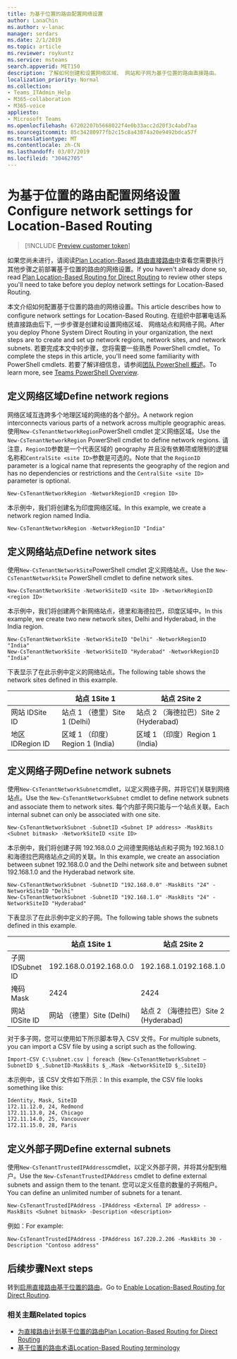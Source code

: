 ```yaml
---
title: 为基于位置的路由配置网络设置
author: LanaChin
ms.author: v-lanac
manager: serdars
ms.date: 2/1/2019
ms.topic: article
ms.reviewer: roykuntz
ms.service: msteams
search.appverid: MET150
description: 了解如何创建和设置网络区域、 网站和子网为基于位置的路由直接路由。
localization_priority: Normal
ms.collection:
- Teams_ITAdmin_Help
- M365-collaboration
- M365-voice
appliesto:
- Microsoft Teams
ms.openlocfilehash: 67202207b5668022f4e0b33acc2d20f3c4abd7aa
ms.sourcegitcommit: 85c34280977fb2c15c8a43874a20e9492bdca57f
ms.translationtype: MT
ms.contentlocale: zh-CN
ms.lasthandoff: 03/07/2019
ms.locfileid: "30462705"
---
```

# <a name="configure-network-settings-for-location-based-routing"></a><span data-ttu-id="59199-103">为基于位置的路由配置网络设置</span><span class="sxs-lookup"><span data-stu-id="59199-103">Configure network settings for Location-Based Routing</span></span>

> [!INCLUDE [Preview customer token](includes/preview-feature.md)] 

<span data-ttu-id="59199-104">如果您尚未进行，请阅读[Plan Location-Based 路由直接路由中](location-based-routing-plan.md)查看您需要执行其他步骤之前部署基于位置的路由的网络设置。</span><span class="sxs-lookup"><span data-stu-id="59199-104">If you haven't already done so, read [Plan Location-Based Routing for Direct Routing](location-based-routing-plan.md) to review other steps you'll need to take before you deploy network settings for Location-Based Routing.</span></span>

<span data-ttu-id="59199-105">本文介绍如何配置基于位置的路由的网络设置。</span><span class="sxs-lookup"><span data-stu-id="59199-105">This article describes how to configure network settings for Location-Based Routing.</span></span> <span data-ttu-id="59199-106">在组织中部署电话系统直接路由后下, 一步步骤是创建和设置网络区域、 网络站点和网络子网。</span><span class="sxs-lookup"><span data-stu-id="59199-106">After you deploy Phone System Direct Routing in your organization, the next steps are to create and set up network regions, network sites, and network subnets.</span></span> <span data-ttu-id="59199-107">若要完成本文中的步骤，您将需要一些熟悉 PowerShell cmdlet。</span><span class="sxs-lookup"><span data-stu-id="59199-107">To complete the steps in this article, you'll need some familiarity with PowerShell cmdlets.</span></span> <span data-ttu-id="59199-108">若要了解详细信息，请参阅[团队 PowerShell 概述](teams-powershell-overview.md)。</span><span class="sxs-lookup"><span data-stu-id="59199-108">To learn more, see [Teams PowerShell Overview](teams-powershell-overview.md).</span></span>

## <a name="define-network-regions"></a><span data-ttu-id="59199-109">定义网络区域</span><span class="sxs-lookup"><span data-stu-id="59199-109">Define network regions</span></span>
 <span data-ttu-id="59199-110">网络区域互连跨多个地理区域的网络的各个部分。</span><span class="sxs-lookup"><span data-stu-id="59199-110">A network region interconnects various parts of a network across multiple geographic areas.</span></span> <span data-ttu-id="59199-111">使用``New-CsTenantNetworkRegion``PowerShell cmdlet 定义网络区域。</span><span class="sxs-lookup"><span data-stu-id="59199-111">Use the ``New-CsTenantNetworkRegion`` PowerShell cmdlet to define network regions.</span></span> <span data-ttu-id="59199-112">请注意，``RegionID``参数是一个代表区域的 geography 并且没有依赖项或限制的逻辑名称和``CentralSite <site ID>``参数是可选的。</span><span class="sxs-lookup"><span data-stu-id="59199-112">Note that the ``RegionID`` parameter is a logical name that represents the geography of the region and has no dependencies or restrictions and the ``CentralSite <site ID>`` parameter is optional.</span></span> 

```
New-CsTenantNetworkRegion -NetworkRegionID <region ID>  
```

<span data-ttu-id="59199-113">本示例中，我们将创建名为印度网络区域。</span><span class="sxs-lookup"><span data-stu-id="59199-113">In this example, we create a network region named India.</span></span> 
```
New-CsTenantNetworkRegion -NetworkRegionID "India"  
```

## <a name="define-network-sites"></a><span data-ttu-id="59199-114">定义网络站点</span><span class="sxs-lookup"><span data-stu-id="59199-114">Define network sites</span></span>

<span data-ttu-id="59199-115">使用``New-CsTenantNetworkSite``PowerShell cmdlet 定义网络站点。</span><span class="sxs-lookup"><span data-stu-id="59199-115">Use the ``New-CsTenantNetworkSite`` PowerShell cmdlet to define network sites.</span></span> 

```
New-CsTenantNetworkSite -NetworkSiteID <site ID> -NetworkRegionID <region ID>
```
<span data-ttu-id="59199-116">本示例中，我们将创建两个新网络站点，德里和海德拉巴，印度区域中。</span><span class="sxs-lookup"><span data-stu-id="59199-116">In this example, we create two new network sites, Delhi and Hyderabad, in the India region.</span></span> 
```
New-CsTenantNetworkSite -NetworkSiteID "Delhi" -NetworkRegionID "India" 
New-CsTenantNetworkSite -NetworkSiteID "Hyderabad" -NetworkRegionID "India" 
```
<span data-ttu-id="59199-117">下表显示了在此示例中定义的网络站点。</span><span class="sxs-lookup"><span data-stu-id="59199-117">The following table shows the network sites defined in this example.</span></span> 

||<span data-ttu-id="59199-118">站点 1</span><span class="sxs-lookup"><span data-stu-id="59199-118">Site 1</span></span> |<span data-ttu-id="59199-119">站点 2</span><span class="sxs-lookup"><span data-stu-id="59199-119">Site 2</span></span> |
|---------|---------|---------|
|<span data-ttu-id="59199-120">网站 ID</span><span class="sxs-lookup"><span data-stu-id="59199-120">Site ID</span></span>    |    <span data-ttu-id="59199-121">站点 1 （德里）</span><span class="sxs-lookup"><span data-stu-id="59199-121">Site 1 (Delhi)</span></span>     |  <span data-ttu-id="59199-122">站点 2 （海德拉巴）</span><span class="sxs-lookup"><span data-stu-id="59199-122">Site 2 (Hyderabad)</span></span>       |
|<span data-ttu-id="59199-123">地区 ID</span><span class="sxs-lookup"><span data-stu-id="59199-123">Region ID</span></span>  |     <span data-ttu-id="59199-124">区域 1 （印度）</span><span class="sxs-lookup"><span data-stu-id="59199-124">Region 1 (India)</span></span>    |   <span data-ttu-id="59199-125">区域 1 （印度）</span><span class="sxs-lookup"><span data-stu-id="59199-125">Region 1 (India)</span></span>      |

## <a name="define-network-subnets"></a><span data-ttu-id="59199-126">定义网络子网</span><span class="sxs-lookup"><span data-stu-id="59199-126">Define network subnets</span></span>

<span data-ttu-id="59199-127">使用``New-CsTenantNetworkSubnet``cmdlet，以定义网络子网，并将它们关联到网络站点。</span><span class="sxs-lookup"><span data-stu-id="59199-127">Use the ``New-CsTenantNetworkSubnet`` cmdlet to define network subnets and associate them to network sites.</span></span> <span data-ttu-id="59199-128">每个内部子网只能与一个站点关联。</span><span class="sxs-lookup"><span data-stu-id="59199-128">Each internal subnet can only be associated with one site.</span></span> 
```
New-CsTenantNetworkSubnet -SubnetID <Subnet IP address> -MaskBits <Subnet bitmask> -NetworkSiteID <site ID> 
```
<span data-ttu-id="59199-129">本示例中，我们将创建子网 192.168.0.0 之间德里网络站点和子网为 192.168.1.0 和海德拉巴网络站点之间的关联。</span><span class="sxs-lookup"><span data-stu-id="59199-129">In this example, we create an association between subnet 192.168.0.0 and the Delhi network site and between subnet 192.168.1.0 and the Hyderabad network site.</span></span>
```
New-CsTenantNetworkSubnet -SubnetID "192.168.0.0" -MaskBits "24" -NetworkSiteID "Delhi" 
New-CsTenantNetworkSubnet -SubnetID "192.168.1.0" -MaskBits "24" -NetworkSiteID "Hyderabad" 
```
<span data-ttu-id="59199-130">下表显示了在此示例中定义的子网。</span><span class="sxs-lookup"><span data-stu-id="59199-130">The following table shows the subnets defined in this example.</span></span> 

||<span data-ttu-id="59199-131">站点 1</span><span class="sxs-lookup"><span data-stu-id="59199-131">Site 1</span></span> |<span data-ttu-id="59199-132">站点 2</span><span class="sxs-lookup"><span data-stu-id="59199-132">Site 2</span></span> |
|---------|---------|---------|
|<span data-ttu-id="59199-133">子网 ID</span><span class="sxs-lookup"><span data-stu-id="59199-133">Subnet ID</span></span>   |    <span data-ttu-id="59199-134">192.168.0.0</span><span class="sxs-lookup"><span data-stu-id="59199-134">192.168.0.0</span></span>     |  <span data-ttu-id="59199-135">192.168.1.0</span><span class="sxs-lookup"><span data-stu-id="59199-135">192.168.1.0</span></span>     |
|<span data-ttu-id="59199-136">掩码</span><span class="sxs-lookup"><span data-stu-id="59199-136">Mask</span></span>  |     <span data-ttu-id="59199-137">24</span><span class="sxs-lookup"><span data-stu-id="59199-137">24</span></span>    |   <span data-ttu-id="59199-138">24</span><span class="sxs-lookup"><span data-stu-id="59199-138">24</span></span>      |
|<span data-ttu-id="59199-139">网站 ID</span><span class="sxs-lookup"><span data-stu-id="59199-139">Site ID</span></span>  | <span data-ttu-id="59199-140">网站 （德里）</span><span class="sxs-lookup"><span data-stu-id="59199-140">Site (Delhi)</span></span> | <span data-ttu-id="59199-141">站点 2 （海德拉巴）</span><span class="sxs-lookup"><span data-stu-id="59199-141">Site 2 (Hyderabad)</span></span> |

<span data-ttu-id="59199-142">对于多子网，您可以使用如下所示脚本导入 CSV 文件。</span><span class="sxs-lookup"><span data-stu-id="59199-142">For multiple subnets, you can import a CSV file by using a script such as the following.</span></span>
```
Import-CSV C:\subnet.csv | foreach {New-CsTenantNetworkSubnet –SubnetID $_.SubnetID-MaskBits $_.Mask -NetworkSiteID $_.SiteID}  
```
<span data-ttu-id="59199-143">本示例中，该 CSV 文件如下所示：</span><span class="sxs-lookup"><span data-stu-id="59199-143">In this example, the CSV file looks something like this:</span></span>
```
Identity, Mask, SiteID 
172.11.12.0, 24, Redmond 
172.11.13.0, 24, Chicago 
172.11.14.0, 25, Vancouver 
172.11.15.0, 28, Paris
```
## <a name="define-external-subnets"></a><span data-ttu-id="59199-144">定义外部子网</span><span class="sxs-lookup"><span data-stu-id="59199-144">Define external subnets</span></span>
<span data-ttu-id="59199-145">使用``New-CsTenantTrustedIPAddress``cmdlet，以定义外部子网，并将其分配到租户。</span><span class="sxs-lookup"><span data-stu-id="59199-145">Use the ``New-CsTenantTrustedIPAddress`` cmdlet to define external subnets and assign them to the tenant.</span></span> <span data-ttu-id="59199-146">您可以定义任意的数量的子网租户。</span><span class="sxs-lookup"><span data-stu-id="59199-146">You can define an unlimited number of subnets for a tenant.</span></span> 
```
New-CsTenantTrustedIPAddress -IPAddress <External IP address> -MaskBits <Subnet bitmask> -Description <description> 
```
<span data-ttu-id="59199-147">例如：</span><span class="sxs-lookup"><span data-stu-id="59199-147">For example:</span></span>
```
New-CsTenantTrustedIPAddress -IPAddress 167.220.2.206 -MaskBits 30 -Description "Contoso address"  
```

## <a name="next-steps"></a><span data-ttu-id="59199-148">后续步骤</span><span class="sxs-lookup"><span data-stu-id="59199-148">Next steps</span></span>
<span data-ttu-id="59199-149">转到[启用直接路由基于位置的路由](location-based-routing-enable.md)。</span><span class="sxs-lookup"><span data-stu-id="59199-149">Go to [Enable Location-Based Routing for Direct Routing](location-based-routing-enable.md).</span></span>

### <a name="related-topics"></a><span data-ttu-id="59199-150">相关主题</span><span class="sxs-lookup"><span data-stu-id="59199-150">Related topics</span></span>
- [<span data-ttu-id="59199-151">为直接路由计划基于位置的路由</span><span class="sxs-lookup"><span data-stu-id="59199-151">Plan Location-Based Routing for Direct Routing</span></span>](location-based-routing-plan.md)
- [<span data-ttu-id="59199-152">基于位置的路由术语</span><span class="sxs-lookup"><span data-stu-id="59199-152">Location-Based Routing terminology</span></span>](location-based-routing-terminology.md)
